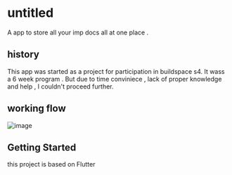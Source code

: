 # untitled

A app to store all your imp docs all at one place .

## history 

This app was started as a project for participation in buildspace s4. It wass a 6 week program . But due to time conviniece , lack of proper knowledge and help , I couldn't proceed further.

## working flow
![image](https://github.com/heysagnik/untitled/assets/70798495/63b9d5ce-cb37-472f-b837-e88b6494fc5d)



## Getting Started

this project is based on Flutter
